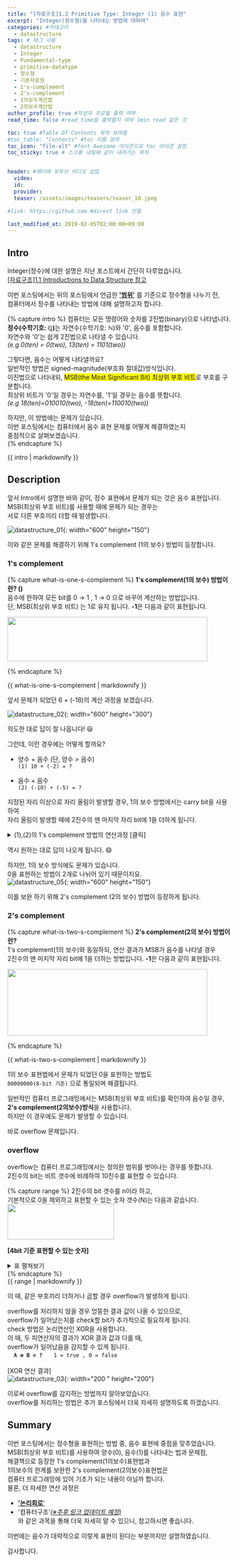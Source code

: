 ```yaml
---
title: "[자료구조]1.2 Primitive Type: Integer (1) 음수 표현"
excerpt: "Integer(정수형)을 나타내는 방법에 대하여"
categories: #카테고리
  - datastructure
tags: # 태그 사용
  - datastructure
  - Integer
  - Fundamental-type
  - primitive-datatype
  - 정수형
  - 기본자료형
  - 1's-complement
  - 2's-complement
  - 1의보수계산법
  - 2의보수계산법
author_profile: true #작성자 프로필 출력 여부
read_time: false #read_time을 출력할지 여부 1min read 같은 것

toc: true #Table Of Contents 목차 보여줌
#toc_table: "Contents" #toc 이름 정의
toc_icon: "file-alt" #font Awesome 아이콘으로 toc 아이콘 설정
toc_sticky: true # 스크롤 내릴때 같이 내려가는 목차


header: #헤더에 유투브 비디오 삽입
  video:
  id:
  provider:
  teaser: /assets/images/teasers/teaser_10.jpeg

#link: https://github.com #direct link 만들

last_modified_at: 2019-02-05T02:00:00+09:00
---
```



## Intro
Integer(정수)에 대한 설명은 지난 포스트에서 간단히 다루었습니다.  
<a href="https://lizable.github.io/datastructure/Introductions-to-data-structure/#description" target="_blank">[자료구조]1.1 Introductions to Data Structure 참고</a>  

이번 포스팅에서는 위의 포스팅에서 언급한 **<u>'범위'</u>** 를 기준으로 정수형을 나누기 전,  
컴퓨터에서 정수를 나타내는 방법에 대해 설명하고자 합니다.  


{% capture intro %}
컴퓨터는 모든 명령어와 숫자를 2진법(binary)으로 나타냅니다.  
<b>정수(수학기호: ℚ)</b>는 자연수(수학기호: ℕ)와 '0', 음수를 포함합니다.  
자연수와 '0'는 쉽게 2진법으로 나타낼 수 있습니다.  
<i>(e.g 0(ten) = 0(two), 13(ten) = 1101(two))</i>  


그렇다면, 음수는 어떻게 나타낼까요?  
일반적인 방법은 signed-magnitude(부호화 절대값)방식입니다.  
이진법으로 나타내되, <span style="background-color: #FFFF00">MSB(the Most Significant Bit) 최상위 부호 비트</span>로 부호를 구분합니다.    
최상위 비트가 '0'일 경우는 자연수를, '1'일 경우는 음수를 뜻합니다.  
<i>(e.g  18(ten)=010010(two), -18(ten)=110010(two))</i>  

하지만, 이 방법에는 문제가 있습니다.  
이번 포스팅에서는 컴퓨터에서 음수 표현 문제를 어떻게 해결하였는지  
중점적으로 살펴보겠습니다.  
{% endcapture %}
<div class="notice--primary">{{ intro | markdownify }}</div>

## Description

앞서 Intro에서 설명한 바와 같이, 정수 표현에서 문제가 되는 것은 음수 표현입니다.  
MSB(최상위 부호 비트)를 사용할 때에 문제가 되는 경우는  
서로 다른 부호끼리 더할 때 발생합니다.

![datastructure_01](/assets/images/datastructure/integer/data-structure-msb.png){: width="600" height="150"}

이와 같은 문제를 해결하기 위해 1's complement (1의 보수) 방법이 등장합니다.    
### 1's complement  
{% capture what-is-one-s-complement %}
<b>1's complement(1의 보수) 방법이란? ()</b>  
음수에 한하여 모든 bit를 0 → 1 , 1 → 0 으로 바꾸어 계산하는 방법입니다.  
단, MSB(최상위 부호 비트) 는 1로 유지 됩니다.
<b>-1</b>은 다음과 같이 표현됩니다.  

 <img src="/assets/images/datastructure/integer/data-structure-one-complement-01.png" width="450" height="100">

{% endcapture %}
<div class="notice--info">{{ what-is-one-s-complement | markdownify }}</div>

앞서 문제가 되었던 6 + (-18)의 계산 과정을 보겠습니다.  

![datastructure_02](/assets/images/datastructure/integer/data-structure-one-complement-02.png){: width="600" height="300"}  

의도한 대로 답이 잘 나옵니다! 😃  

그런데, 이런 경우에는 어떻게 할까요?  
- 양수 + 음수 (단, 양수 > 음수)  
<code>(1)  10 + (-2) = ? </code>  

- 음수 + 음수  
<code>(2) (-10) + (-5) = ? </code>

지정된 자리 이상으로 자리 올림이 발생할 경우, 1의 보수 방법에서는 carry bit을 사용하여  
자리 올림이 발생할 때에 2진수의 맨 마지막 자리 bit에 1을 더하게 됩니다.  

<details>
  <summary> (1),(2)의 1's complement 방법의 연산과정 [클릭]</summary>
  <p>
  <b>(1)의 경우</b>
  <br>
   <img src="/assets/images/datastructure/integer/data-structure-one-complement-03.png" width="600" height="300">
   <br>
  <b>(2)의 경우</b>
  <br>  
  <img src="/assets/images/datastructure/integer/data-structure-one-complement-04.png" width="600" height="400">
  </p>
</details>

역시 원하는 대로 답이 나오게 됩니다. 😄  

하지만, 1의 보수 방식에도 문제가 있습니다.  
0을 표현하는 방법이 2개로 나뉘어 있기 때문이지요.  
![datastructure_05](/assets/images/datastructure/integer/data-structure-two-complement-01.png){: width="600" height="150"}

이를 보완 하기 위해 2's complement (2의 보수) 방법이 등장하게 됩니다.  

### 2's complement  
{% capture what-is-two-s-complement %}
<b>2's complement(2의 보수) 방법이란?</b>  
1's complement(1의 보수)와 동일하되, 연산 결과가 MSB가 음수를 나타낼 경우  
2진수의 맨 마지막 자리 bit에 1을 더하는 방법입니다.
<b>-1</b>은 다음과 같이 표현됩니다.  

 <img src="/assets/images/datastructure/integer/data-structure-two-complement-02.png" width="450" height="150">

{% endcapture %}
<div class="notice--info">{{ what-is-two-s-complement | markdownify }}</div>

1의 보수 표현법에서 문제가 되었던 0을 표현하는 방법도  
<code>00000000(8-bit 기준)</code> 으로 통일되며 해결됩니다.  

일반적인 컴퓨터 프로그래밍에서는 MSB(최상위 부호 비트)를 확인하여 음수일 경우,  
<b>2's complement(2의보수)방식</b>을 사용합니다.  
하지만 이 경우에도 문제가 발생할 수 있습니다.  


바로 overflow 문제입니다.  

### overflow
overflow는 컴퓨터 프로그래밍에서는 정의한 범위를 벗어나는 경우를 뜻합니다.  
2진수의 bit는 비트 갯수에 비례하여 10진수를 표현할 수 있습니다.

{% capture range %}
2진수의 bit 갯수를 n이라 하고,  
기본적으로 0을 제외하고 표현할 수 있는 숫자 갯수(N)는 다음과 같습니다.  
 <img src="/assets/images/datastructure/integer/data-structure-range-of-binary.png" width="240" height="80">  

<b>[4bit 기준 표현할 수 있는 숫자]</b>
<details><summary>표 펼쳐보기</summary>
<p>
- <b>unsigned 표현법</b> 기준
<br>
<img src="/assets/images/datastructure/integer/data-structure-range-01.png" width="240" height="240">
<br>
단, MSB(최상위 부호 비트)를 사용할 경우는 다음과 같습니다.
<br>
- <b> 1's complement 표현법 </b> 기준
<br>
<img src="/assets/images/datastructure/integer/data-structure-range-02.png" width="240" height="300">
<br>
- <b> 2's complement 표현법 </b> 기준
<br>  
<img src="/assets/images/datastructure/integer/data-structure-range-03.png" width="240" height="300">
<br>
</p>
</details>  
{% endcapture %}
<div class="notice--warning">{{ range | markdownify }}</div>  

이 때, 같은 부호끼리 더하거나 곱할 경우 overflow가 발생하게 됩니다.  

overflow를 처리하지 않을 경우 엉뚱한 결과 값이 나올 수 있으므로,  
overflow가 일어났는지를 check할 bit가 추가적으로 필요하게 됩니다.  
check 방법은 논리연산인 XOR을 사용합니다.  
이 때, 두 피연산자의 결과가 XOR 결과 값과 다를 때,  
overflow가 일어났음을 감지할 수 있게 됩니다.  
<code> <b> A ⊕ B = ? </b> </code>
<code> 1 = true , 0 = false </code>  
[XOR 연산 결과]  
![datastructure_03](/assets/images/datastructure/integer/data-structure-xor.png){: width="200
" height="200"}

이로써 overflow를 감지하는 방법까지 알아보았습니다.  
overflow를 처리하는 방법은 추가 포스팅에서 더욱 자세히 설명하도록 하겠습니다.  


## Summary

이번 포스팅에서는 정수형을 표현하는 방법 중, 음수 표현에 중점을 맞추었습니다.  
MSB(최상위 부호 비트)를 사용하여 양수(0), 음수(1)를 나타내는 법과 문제점,  
해결책으로 등장한 1's complement(1의보수)표현법과  
1의보수의 한계를 보완한 2's complement(2의보수)표현법은  
컴퓨터 프로그래밍에 있어 기초가 되는 내용이 아닐까 합니다.  
물론, 더 자세한 연산 과정은  
- <a href="https://www.tutorialspoint.com/digital_circuits/digital_arithmetic_circuits.htm" target="_blank"><b>'논리회로</b>'</a>  
- '컴퓨터구조'<i><u>(※추후 링크 업데이트 예정)</u></i>  
와 같은 과목을 통해 더욱 자세히 알 수 있으니, 참고하시면 좋습니다.  

이번에는 음수가 대략적으로 이렇게 표현이 된다는 부분까지만 설명하였습니다.  

감사합니다.  
